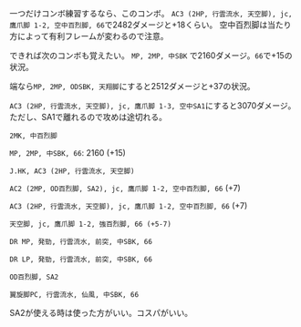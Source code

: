 一つだけコンボ練習するなら、このコンボ。
`AC3 (2HP, 行雲流水, 天空脚), jc, 鷹爪脚 1-2, 空中百烈脚, 66`で2482ダメージと+18くらい。
空中百烈脚は当たり方によって有利フレームが変わるので注意。

できれば次のコンボも覚えたい。
`MP, 2MP, 中SBK` で2160ダメージ。`66`で+15の状況。

端なら`MP, 2MP, ODSBK, 天翔脚`にすると2512ダメージと+37の状況。

`AC3 (2HP, 行雲流水, 天空脚), jc, 鷹爪脚 1-3, 空中SA1`にすると3070ダメージ。
ただし、SA1で離れるので攻めは途切れる。

`2MK, 中百烈脚`

`MP, 2MP, 中SBK, 66`: 2160 (+15)

`J.HK, AC3 (2HP, 行雲流水, 天空脚)`

`AC2 (2MP, OD百烈脚, SA2), jc, 鷹爪脚 1-2, 空中百烈脚, 66` (+7)

`AC3 (2HP, 行雲流水, 天空脚), jc, 鷹爪脚 1-2, 空中百烈脚, 66` (+7)

`天空脚, jc, 鷹爪脚 1-2, 強百烈脚, 66 (+5-7)`

`DR MP, 発勁, 行雲流水, 前突, 中SBK, 66`

`DR LP, 発勁, 行雲流水, 前突, 中SBK, 66`

`OD百烈脚, SA2`

`翼旋脚PC, 行雲流水, 仙風, 中SBK, 66`

SA2が使える時は使った方がいい。コスパがいい。
